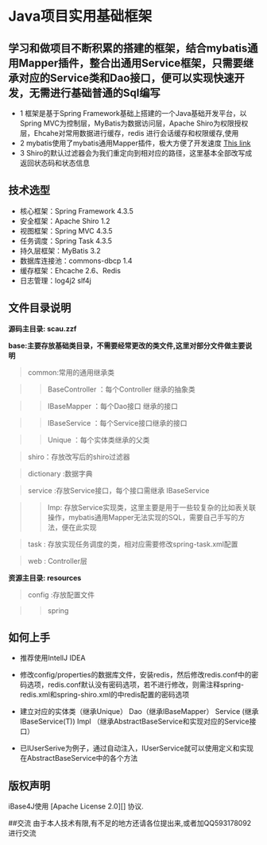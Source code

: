 # Java项目实用基础框架
## 学习和做项目不断积累的搭建的框架，结合mybatis通用Mapper插件，整合出通用Service框架，只需要继承对应的Service类和Dao接口，便可以实现快速开发，无需进行基础普通的Sql编写

* 1 框架是基于Spring Framework基础上搭建的一个Java基础开发平台，以Spring MVC为控制层，MyBatis为数据访问层，Apache Shiro为权限授权层，Ehcahe对常用数据进行缓存，redis 进行会话缓存和权限缓存,使用
* 2 mybatis使用了mybatis通用Mapper插件，极大方便了开发速度 [This link](http://git.oschina.net/free/Mapper)
* 3 Shiro的默认过滤器会为我们重定向到相对应的路径，这里基本全部改写成返回状态码和状态信息

## 技术选型

* 核心框架：Spring Framework 4.3.5
* 安全框架：Apache Shiro 1.2
* 视图框架：Spring MVC 4.3.5
* 任务调度：Spring Task 4.3.5
* 持久层框架：MyBatis 3.2
* 数据库连接池：commons-dbcp 1.4
* 缓存框架：Ehcache 2.6、Redis
* 日志管理：log4j2 slf4j

## 文件目录说明
**源码主目录: scau.zzf**

**base:主要存放基础类目录，不需要经常更改的类文件,这里对部分文件做主要说明**
> common:常用的通用继承类

>> BaseController ：每个Controller 继承的抽象类

>> IBaseMapper ：每个Dao接口 继承的接口

>> IBaseService ：每个Service接口继承的接口

>> Unique ：每个实体类继承的父类

> shiro：存放改写后的shiro过滤器

> dictionary :数据字典

> service :存放Service接口，每个接口需继承 IBaseService

>>Imp: 存放Service实现类，这里主要是用于一些较复杂的比如表关联操作，mybatis通用Mapper无法实现的SQL，需要自己手写的方法，便在此实现

> task : 存放实现任务调度的类，相对应需要修改spring-task.xml配置

> web : Controller层

**资源主目录: resources**

>config :存放配置文件

>>spring

## 如何上手

* 推荐使用IntellJ IDEA

* 修改config/properties的数据库文件，安装redis，然后修改redis.conf中的密码选项，redis.conf默认没有密码选项，若不进行修改，则需注释spring-redis.xml和spring-shiro.xml的中redis配置的密码选项

* 建立对应的实体类（继承Unique） Dao（继承IBaseMapper） Service (继承IBaseService(T)) Impl （继承AbstractBaseService和实现对应的Service接口）

* 已IUserSerive为例子，通过自动注入，IUserService就可以使用定义和实现在AbstractBaseService中的各个方法

## 版权声明
iBase4J使用 [Apache License 2.0][] 协议.

##交流
由于本人技术有限,有不足的地方还请各位提出来,或者加QQ593178092 进行交流